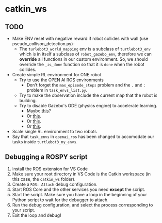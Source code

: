 # catkin_ws

## TODO

- Make ENV reset with negative reward if robot collides with wall (use pseudo_collison_detection.py)-
    - The `turlebot3_world_mapping` env is a subclass of `turtlebot3_env` which is in itself a subclass of `robot_gazebo_env`, therefore we can **override** all functions in our custom environment. So, we should override the `_is_done` function so that it is `done` when the robot collides.
- Create simple RL environment for ONE robot
    - Try to use the OPEN AI ROS environments
        - Don't forget the `max_episode_steps` problem and the `.` and `:` problem in `task_envs_list.py`.
    - Try to make the observation include the current map that the robot is building.
    - Try to disable Gazebo's ODE (physics engine) to accelerate learning.
        - Maybe [this](https://answers.ros.org/question/218744/gazebo-disable-physics-or-enable-kinematics-through-codecommand-line/)?
        - Or [this](http://gazebosim.org/tutorials?tut=preset_manager&cat=physics).
        - Or [this](http://answers.gazebosim.org/question/14384/changing-physics-engine-through-urdf/).
        - Or [this](https://answers.ros.org/question/218744/gazebo-disable-physics-or-enable-kinematics-through-codecommand-line/).
- Scale single RL environment to two robots
- Say that `task_envs` in `openai_ros` has been changed to accomodate our tasks inside `turtlebot3_my_envs`.

## Debugging a ROSPY script

1. Install the ROS extension for VS Code
1. Make sure your root directory in VS Code is the Catkin workspace (in this case, the `catkin_ws` folder).
1. Create a `ROS: Attach` debug configuration.
1. Start ROS Core and the other services you need **except** the script.
1. Start the script. Make sure you have a loop in the beginning of your Python script to wait for the debugger to attach.
1. Run the debug configuration, and select the process corresponding to your script.
1. Exit the loop and debug!